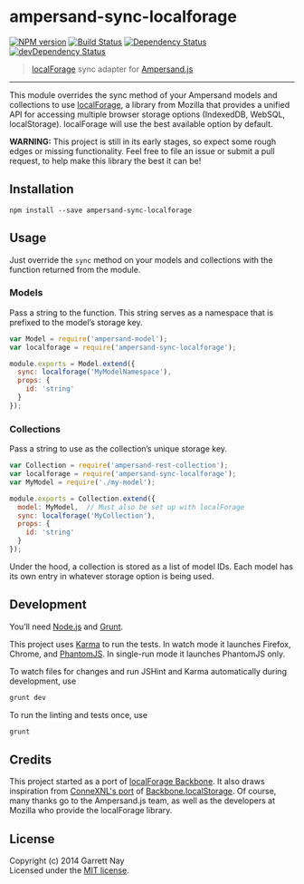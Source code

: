 # ampersand-sync-localforage

[![NPM version](https://badge.fury.io/js/ampersand-sync-localforage.svg)](http://badge.fury.io/js/ampersand-sync-localforage)
[![Build Status](https://secure.travis-ci.org/rejas/ampersand-sync-localforage.png?branch=master)](http://travis-ci.org/rejas/ampersand-sync-localforage)
[![Dependency Status](https://david-dm.org/rejas/ampersand-sync-localforage.svg)](https://david-dm.org/rejas/ampersand-sync-localforage)
[![devDependency Status](https://david-dm.org/rejas/ampersand-sync-localforage/dev-status.svg)](https://david-dm.org/rejas/ampersand-sync-localforage#info=devDependencies)

> [localForage](http://mozilla.github.io/localForage) sync adapter for [Ampersand.js](http://ampersandjs.com)

---

This module overrides the sync method of your Ampersand models and collections to use [localForage](http://mozilla.github.io/localForage), a library from Mozilla that provides a unified API for accessing multiple browser storage options (IndexedDB, WebSQL, localStorage). localForage will use the best available option by default.

**WARNING:** This project is still in its early stages, so expect some rough edges or missing functionality. Feel free to file an issue or submit a pull request, to help make this library the best it can be!

## Installation

```
npm install --save ampersand-sync-localforage
```

## Usage

Just override the `sync` method on your models and collections with the function returned from the module.

### Models

Pass a string to the function. This string serves as a namespace that is prefixed to the model’s storage key.

```js
var Model = require('ampersand-model');
var localforage = require('ampersand-sync-localforage');

module.exports = Model.extend({
  sync: localforage('MyModelNamespace'),
  props: {
    id: 'string'
  }
});
```

### Collections

Pass a string to use as the collection’s unique storage key.

```js
var Collection = require('ampersand-rest-collection');
var localforage = require('ampersand-sync-localforage');
var MyModel = require('./my-model');

module.exports = Collection.extend({
  model: MyModel,  // Must also be set up with localForage
  sync: localforage('MyCollection'),
  props: {
    id: 'string'
  }
});
```

Under the hood, a collection is stored as a list of model IDs. Each model has its own entry in whatever storage option is being used.

## Development

You’ll need [Node.js](http://nodejs.org) and [Grunt](http://gruntjs.com/getting-started#installing-the-cli).

This project uses [Karma](http://karma-runner.github.io) to run the tests. In watch mode it launches Firefox, Chrome, and [PhantomJS](http://phantomjs.org/). In single-run mode it launches PhantomJS only.

To watch files for changes and run JSHint and Karma automatically during development, use

```bash
grunt dev
```

To run the linting and tests once, use

```bash
grunt
```

## Credits

This project started as a port of [localForage Backbone](https://github.com/mozilla/localForage-backbone). It also draws inspiration from [ConneXNL's port](https://github.com/ConneXNL/ampersand-sync-localstorage) of [Backbone.localStorage](https://github.com/jeromegn/Backbone.localStorage). Of course, many thanks go to the Ampersand.js team, as well as the developers at Mozilla who provide the localForage library.

## License

Copyright (c) 2014 Garrett Nay  
Licensed under the [MIT license](LICENSE.txt).
